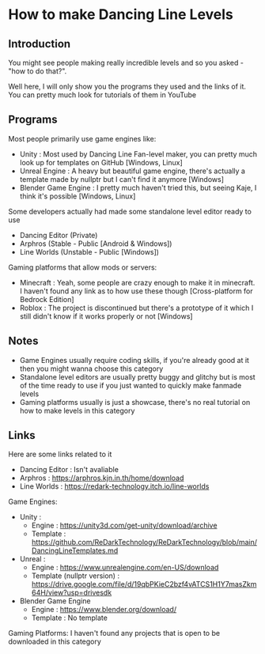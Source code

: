 # How to make Dancing Line Levels
## Introduction
You might see people making really incredible levels and so you asked - "how to do that?".

Well here, I will only show you the programs they used and the links of it. You can pretty much look for tutorials of them in YouTube

## Programs
Most people primarily use game engines like:
- Unity : Most used by Dancing Line Fan-level maker, you can pretty much look up for templates on GitHub [Windows, Linux]
- Unreal Engine : A heavy but beautiful game engine, there's actually a template made by nullptr but I can't find it anymore [Windows]
- Blender Game Engine : I pretty much haven't tried this, but seeing Kaje, I think it's possible [Windows, Linux]

Some developers actually had made some standalone level editor ready to use
- Dancing Editor (Private)
- Arphros (Stable - Public [Android & Windows])
- Line Worlds (Unstable - Public [Windows])

Gaming platforms that allow mods or servers:
- Minecraft : Yeah, some people are crazy enough to make it in minecraft. I haven't found any link as to how use these though [Cross-platform for Bedrock Edition]
- Roblox : The project is discontinued but there's a prototype of it which I still didn't know if it works properly or not [Windows]

## Notes
- Game Engines usually require coding skills, if you're already good at it then you might wanna choose this category
- Standalone level editors are usually pretty buggy and glitchy but is most of the time ready to use if you just wanted to quickly make fanmade levels
- Gaming platforms usually is just a showcase, there's no real tutorial on how to make levels in this category

## Links
Here are some links related to it
- Dancing Editor : Isn't avaliable
- Arphros : https://arphros.kjn.in.th/home/download
- Line Worlds : https://redark-technology.itch.io/line-worlds

Game Engines:
- Unity :
  - Engine : https://unity3d.com/get-unity/download/archive
  - Template : https://github.com/ReDarkTechnology/ReDarkTechnology/blob/main/DancingLineTemplates.md
- Unreal :
  - Engine : https://www.unrealengine.com/en-US/download
  - Template (nullptr version) : https://drive.google.com/file/d/19qbPKieC2bzf4vATCS1H1Y7masZkm64H/view?usp=drivesdk
- Blender Game Engine
  - Engine : https://www.blender.org/download/
  - Template : No template

Gaming Platforms: I haven't found any projects that is open to be downloaded in this category
